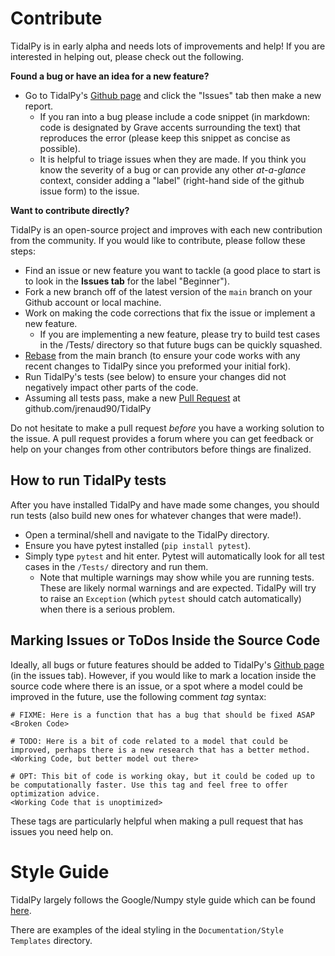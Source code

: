# Contribute
TidalPy is in early alpha and needs lots of improvements and help! If you are interested in helping out, please check out the following.

**Found a bug or have an idea for a new feature?**
* Go to TidalPy's [Github page](https://github.com/jrenaud90/TidalPy) and click the "Issues" tab then make a new report.
    * If you ran into a bug please include a code snippet (in markdown: code is designated by Grave accents surrounding the text) that reproduces the error (please keep this snippet as concise as possible).
    * It is helpful to triage issues when they are made. If you think you know the severity of a bug or can provide any other *at-a-glance* context, consider adding a "label" (right-hand side of the github issue form) to the issue.

**Want to contribute directly?**

TidalPy is an open-source project and improves with each new contribution from the community. If you would like to contribute, please follow these steps:
* Find an issue or new feature you want to tackle (a good place to start is to look in the **Issues tab** for the label "Beginner").
* Fork a new branch off of the latest version of the `main` branch on your Github account or local machine.
* Work on making the code corrections that fix the issue or implement a new feature.
    * If you are implementing a new feature, please try to build test cases in the /Tests/ directory so that future bugs can be quickly squashed.
* [Rebase](https://www.atlassian.com/git/tutorials/merging-vs-rebasing) from the main branch (to ensure your code works with any recent changes to TidalPy since you preformed your initial fork).
* Run TidalPy's tests (see below) to ensure your changes did not negatively impact other parts of the code.
* Assuming all tests pass, make a new [Pull Request](https://help.github.com/en/articles/creating-a-pull-request-from-a-fork) at github.com/jrenaud90/TidalPy

Do not hesitate to make a pull request *before* you have a working solution to the issue. A pull request provides a forum where you can get feedback or help on your changes from other contributors before things are finalized.

## How to run TidalPy tests
After you have installed TidalPy and have made some changes, you should run tests (also build new ones for whatever changes that were made!). 
* Open a terminal/shell and navigate to the TidalPy directory.
* Ensure you have pytest installed (`pip install pytest`).
* Simply type `pytest` and hit enter. Pytest will automatically look for all test cases in the `/Tests/` directory and run them.
    * Note that multiple warnings may show while you are running tests. These are likely normal warnings and are expected. TidalPy will try to raise an `Exception` (which `pytest` should catch automatically) when there is a serious problem.

## Marking Issues or ToDos Inside the Source Code
Ideally, all bugs or future features should be added to TidalPy's [Github page](https://github.com/jrenaud90/TidalPy) (in the issues tab). However, if you would like to mark a location inside the source code where there is an issue, or a spot where a model could be improved in the future, use the following comment *tag* syntax:
```
# FIXME: Here is a function that has a bug that should be fixed ASAP
<Broken Code>

# TODO: Here is a bit of code related to a model that could be improved, perhaps there is a new research that has a better method.
<Working Code, but better model out there>

# OPT: This bit of code is working okay, but it could be coded up to be computationally faster. Use this tag and feel free to offer optimization advice.
<Working Code that is unoptimized>
```
These tags are particularly helpful when making a pull request that has issues you need help on.

# Style Guide
TidalPy largely follows the Google/Numpy style guide which can be found [here](https://numpydoc.readthedocs.io/en/latest/format.html).

There are examples of the ideal styling in the `Documentation/Style Templates` directory.
